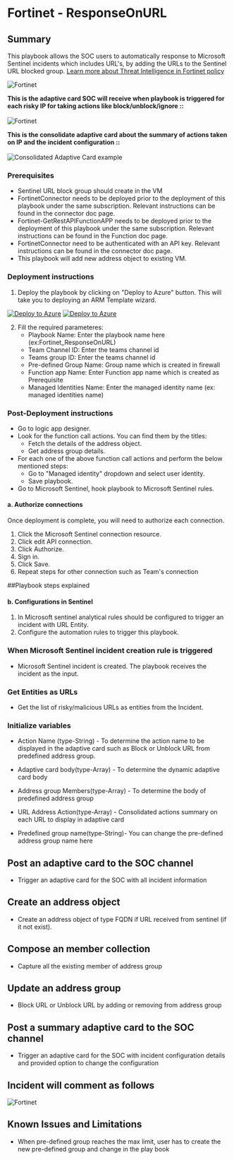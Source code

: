 # Fortinet - ResponseOnURL

 ## Summary

This playbook allows the SOC users to automatically response to Microsoft Sentinel incidents which includes URL's, by adding the URLs to the Sentinel URL blocked group.
 [Learn more about Threat Intelligence in Fortinet policy](https://www.fortinet.com/fortiguard/threat-intelligence/threat-research)

![Fortinet](./DesginerResposeOnURL.png)<br>


**This is the adaptive card SOC will receive when playbook is triggered for each risky IP for taking actions like block/unblock/ignore ::**<br><br>
![Fortinet](./ResponseOnURLAdaptiveCard.PNG)<br>

**This is the consolidate adaptive card about the summary of actions taken on IP and the incident configuration ::**<br><br>
![Consolidated Adaptive Card example](./FortinetSummaryAdaptivecardURL.PNG)<br>


### Prerequisites 
- Sentinel URL block group should create in the VM
- FortinetConnector needs to be deployed prior to the deployment of this playbook under the same subscription. Relevant instructions can be found in the connector doc page.
- Fortinet-GetRestAPIFunctionAPP needs to be deployed prior to the deployment of this playbook under the same subscription. Relevant instructions can be found in the Function doc page.
- FortinetConnector need to be authenticated with an API key. Relevant instructions can be found in the connector doc page.
- This playbook will add new address object to existing VM. 

### Deployment instructions 
1. Deploy the playbook by clicking on "Deploy to Azure" button. This will take you to deploying an ARM Template wizard.

[![Deploy to Azure](https://aka.ms/deploytoazurebutton)](https://portal.azure.com/#create/Microsoft.Template/uri/https%3A%2F%2Fraw.githubusercontent.com%2FAzure%2FAzure-Sentinel%2Fmaster%2FPlaybooks%2FFortinet-FortiGate%2FPlaybooks%2FFortinet_ResponseOnURL%2Fazuredeploy.json) [![Deploy to Azure](https://aka.ms/deploytoazuregovbutton)](https://portal.azure.us/#create/Microsoft.Template/uri/https%3A%2F%2Fraw.githubusercontent.com%2FAzure%2FAzure-Sentinel%2Fmaster%2FPlaybooks%2FFortinet-FortiGate%2FPlaybooks%2FFortinet_ResponseOnURL%2Fazuredeploy.json)


2. Fill the required parameteres:
    * Playbook Name: Enter the playbook name here (ex:Fortinet_ResponseOnURL)
    * Team Channel ID: Enter the teams channel id
    * Teams group ID: Enter the teams channel id
    * Pre-defined Group Name: Group name which is created in firewall
    * Function app Name: Enter Function app name which is created as Prerequisite
    * Managed Identities Name: Enter the managed identity name (ex: managed identities name)

### Post-Deployment instructions

* Go to logic app designer.
* Look for the function call actions. You can find them by the titles:
  - Fetch the details of the address object.
  - Get address group details.
* For each one of the above function call actions and perform the below mentioned steps:
  - Go to "Managed identity" dropdown and select user identity.
  - Save playbook.
* Go to Microsoft Sentinel, hook playbook to Microsoft Sentinel rules.

#### a. Authorize connections
Once deployment is complete, you will need to authorize each connection.
1.	Click the Microsoft Sentinel connection resource.
2.	Click edit API connection.
3.	Click Authorize.
4.	Sign in.
5.	Click Save.
6.	Repeat steps for other connection such as Team's connection

##Playbook steps explained

#### b. Configurations in Sentinel
1. In Microsoft sentinel analytical rules should be configured to trigger an incident with URL Entity.
2. Configure the automation rules to trigger this playbook.

### When Microsoft Sentinel incident creation rule is triggered

- Microsoft Sentinel incident is created. The playbook receives the incident as the input.

### Get Entities as URLs

- Get the list of risky/malicious URLs as entities from the Incident.

### Initialize variables 

-  Action Name (type-String) - To determine the action name to be displayed in the adaptive card such as Block or Unblock URL from predefined address group.

-  Adaptive card body(type-Array) - To determine the dynamic adaptive card body 
   
-  Address group Members(type-Array) - To determine the body of predefined address group
   
-  URL Address Action(type-Array) - Consolidated actions summary on each URL to display in adaptive card

-  Predefined group name(type-String)- You can change the pre-defined address group name here

## Post an adaptive card to the SOC channel
- Trigger an adaptive card for the SOC with all incident information

## Create an address object      
- Create an address object of type FQDN if URL received from sentinel (if it not exist).

## Compose an member collection

- Capture all the existing member of address group

## Update an address group 

- Block URL or Unblock URL by adding or removing from address group

## Post a summary adaptive card to the SOC channel

- Trigger an adaptive card for the SOC with incident configuration details and provided option to change the configuration

## Incident will comment as follows

![Fortinet](./CommentOnURLIncident.PNG)

## Known Issues and Limitations

- When pre-defined group reaches the max limit, user has to create the new pre-defined group and change in the play book

